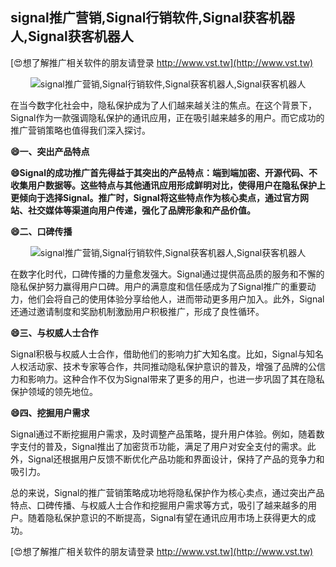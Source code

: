## **signal推广营销,Signal行销软件,Signal获客机器人,Signal获客机器人**

[😍想了解推广相关软件的朋友请登录 http://www.vst.tw](http://www.vst.tw)

 <center><img src="https://vst.tw/MP4/tuiguang/png/4.png" alt="signal推广营销,Signal行销软件,Signal获客机器人,Signal获客机器人"></center>

在当今数字化社会中，隐私保护成为了人们越来越关注的焦点。在这个背景下，Signal作为一款强调隐私保护的通讯应用，正在吸引越来越多的用户。而它成功的推广营销策略也值得我们深入探讨。

**😄一、突出产品特点**

**😄Signal的成功推广首先得益于其突出的产品特点：端到端加密、开源代码、不收集用户数据等。这些特点与其他通讯应用形成鲜明对比，使得用户在隐私保护上更倾向于选择Signal。推广时，Signal将这些特点作为核心卖点，通过官方网站、社交媒体等渠道向用户传递，强化了品牌形象和产品价值。**

**😄二、口碑传播**

 <center><img src="https://vst.tw/MP4/tuiguang/png/4.png" alt="signal推广营销,Signal行销软件,Signal获客机器人,Signal获客机器人"></center>

在数字化时代，口碑传播的力量愈发强大。Signal通过提供高品质的服务和不懈的隐私保护努力赢得用户口碑。用户的满意度和信任感成为了Signal推广的重要动力，他们会将自己的使用体验分享给他人，进而带动更多用户加入。此外，Signal还通过邀请制度和奖励机制激励用户积极推广，形成了良性循环。

**😄三、与权威人士合作**

Signal积极与权威人士合作，借助他们的影响力扩大知名度。比如，Signal与知名人权活动家、技术专家等合作，共同推动隐私保护意识的普及，增强了品牌的公信力和影响力。这种合作不仅为Signal带来了更多的用户，也进一步巩固了其在隐私保护领域的领先地位。

**😄四、挖掘用户需求**

Signal通过不断挖掘用户需求，及时调整产品策略，提升用户体验。例如，随着数字支付的普及，Signal推出了加密货币功能，满足了用户对安全支付的需求。此外，Signal还根据用户反馈不断优化产品功能和界面设计，保持了产品的竞争力和吸引力。

总的来说，Signal的推广营销策略成功地将隐私保护作为核心卖点，通过突出产品特点、口碑传播、与权威人士合作和挖掘用户需求等方式，吸引了越来越多的用户。随着隐私保护意识的不断提高，Signal有望在通讯应用市场上获得更大的成功。

[😍想了解推广相关软件的朋友请登录 http://www.vst.tw](http://www.vst.tw)



